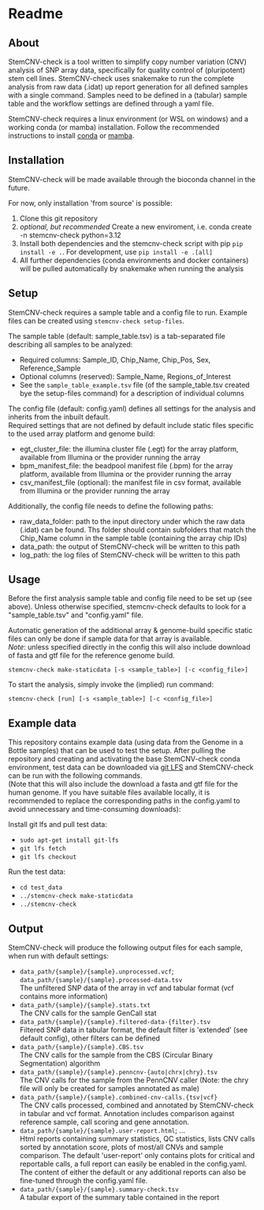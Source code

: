 # Readme

## About

StemCNV-check is a tool written to simplify copy number variation (CNV) analysis of SNP array data, specifically for quality control of (pluripotent) stem cell lines. 
StemCNV-check uses snakemake to run the complete analysis from raw data (.idat) up report generation for all defined samples with a single command. Samples need to be defined in a (tabular) sample table and the workflow settings are defined through a yaml file. 

StemCNV-check requires a linux environment (or WSL on windows) and a working conda (or mamba) installation. Follow the recommended instructions to install [conda](https://docs.conda.io/projects/conda/en/latest/user-guide/install/index.html) or [mamba](https://mamba.readthedocs.io/en/latest/installation/mamba-installation.html).

## Installation

StemCNV-check will be made available through the bioconda channel in the future. 

For now, only installation 'from source' is possible:

1. Clone this git repository
2. *optional, but recommended* Create a new enviroment, i.e. conda create -n stemcnv-check python=3.12 
3. Install both dependencies and the stemcnv-check script with pip `pip install -e .`. For development, use `pip install -e .[all]`
4. All further dependencies (conda environments and docker containers) will be pulled automatically by snakemake when running the analysis

## Setup

StemCNV-check requires a sample table and a config file to run. Example files can be created using `stemcnv-check setup-files`.

The sample table (default: sample_table.tsv) is a tab-separated file describing all samples to be analyzed:
- Required columns: Sample_ID, Chip_Name, Chip_Pos, Sex, Reference_Sample
- Optional columns (reserved): Sample_Name, Regions_of_Interest
- See the `sample_table_example.tsv` file (of the sample_table.tsv created bye the setup-files command) for a description of individual columns

The config file (default: config.yaml) defines all settings for the analysis and inherits from the inbuilt default.  
Required settings that are not defined by default include static files specific to the used array platform and genome build:
- egt_cluster_file: the illumina cluster file (.egt) for the array platform, available from Illumina or the provider running the array 
- bpm_manifest_file: the beadpool manifest file (.bpm) for the array platform, available from Illumina or the provider running the array
- csv_manifest_file (optional): the manifest file in csv format, available from Illumina or the provider running the array

Additionally, the config file needs to define the following paths:
- raw_data_folder: path to the input directory under which the raw data (.idat) can be found. Ths folder should contain subfolders that match the Chip_Name column in the sample table (containing the array chip IDs)
- data_path: the output of StemCNV-check will be written to this path
- log_path: the log files of StemCNV-check will be written to this path


## Usage

Before the first analysis sample table and config file need to be set up (see above). 
Unless otherwise specified, stemcnv-check defaults to look for a "sample_table.tsv" and "config.yaml" file.  

Automatic generation of the additional array & genome-build specific static files can only be done if sample data for 
that array is available.  
*Note*: unless specified directly in the config this will also include download of fasta and gtf file for the reference genome build.

`stemcnv-check make-staticdata [-s <sample_table>] [-c <config_file>]`

To start the analysis, simply invoke the (implied) run command:

`stemcnv-check [run] [-s <sample_table>] [-c <config_file>]`


## Example data

This repository contains example data (using data from the Genome in a Bottle samples) that can be used to test the setup.
After pulling the repository and creating and activating the base StemCNV-check conda environment, test data can be downloaded via [git LFS](https://git-lfs.com/) and StemCNV-check can be run with the following commands.  
(Note that this will also include the download a fasta and gtf file for the human genome. If you have suitable files available locally, 
it is recommended to replace the corresponding paths in the config.yaml to avoid unnecessary and time-consuming downloads):

Install git lfs and pull test data:
- `sudo apt-get install git-lfs`
- `git lfs fetch`
- `git lfs checkout`

Run the test data:
- `cd test_data`
- `../stemcnv-check make-staticdata` 
- `../stemcnv-check`

## Output

StemCNV-check will produce the following output files for each sample, when run with default settings:
- `data_path/{sample}/{sample}.unprocessed.vcf`; `data_path/{sample}/{sample}.processed-data.tsv`  
  The unfiltered SNP data of the array in vcf and tabular format (vcf contains more information)
- `data_path/{sample}/{sample}.stats.txt`  
  The CNV calls for the sample GenCall stat
- `data_path/{sample}/{sample}.filtered-data-{filter}.tsv`  
  Filtered SNP data in tabular format, the default filter is 'extended' (see default config), other filters can be defined
- `data_path/{sample}/{sample}.CBS.tsv`  
  The CNV calls for the sample from the CBS (Circular Binary Segmentation) algorithm
- `data_path/{sample}/{sample}.penncnv-{auto|chrx|chry}.tsv`  
  The CNV calls for the sample from the PennCNV caller (Note: the chry file will only be created for samples annotated as male)
- `data_path/{sample}/{sample}.combined-cnv-calls.{tsv|vcf}`  
  The CNV calls processed, combined and annotated by StemCNV-check in tabular and vcf format. Annotation includes comparison against reference sample, call scoring and gene annotation.
- `data_path/{sample}/{sample}.user-report.html`; ...  
  Html reports containing summary statistics, QC statistics, lists CNV calls sorted by annotation score, plots of most/all CNVs and sample comparison. The default 'user-report' only contains plots for critical and reportable calls, a full report can easily be enabled in the config.yaml. The content of either the default or any additional reports can also be fine-tuned through the config.yaml file.
- `data_path/{sample}/{sample}.summary-check.tsv`  
  A tabular export of the summary table contained in the report

